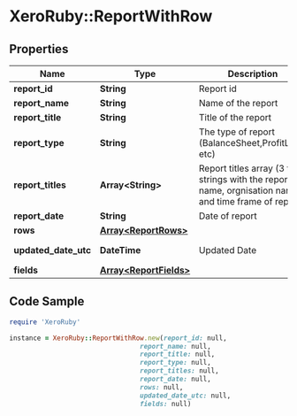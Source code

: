 # XeroRuby::ReportWithRow

## Properties

Name | Type | Description | Notes
------------ | ------------- | ------------- | -------------
**report_id** | **String** | Report id | [optional] 
**report_name** | **String** | Name of the report | [optional] 
**report_title** | **String** | Title of the report | [optional] 
**report_type** | **String** | The type of report (BalanceSheet,ProfitLoss, etc) | [optional] 
**report_titles** | **Array&lt;String&gt;** | Report titles array (3 to 4 strings with the report name, orgnisation name and time frame of report) | [optional] 
**report_date** | **String** | Date of report | [optional] 
**rows** | [**Array&lt;ReportRows&gt;**](ReportRows.md) |  | [optional] 
**updated_date_utc** | **DateTime** | Updated Date | [optional] [readonly] 
**fields** | [**Array&lt;ReportFields&gt;**](ReportFields.md) |  | [optional] 

## Code Sample

```ruby
require 'XeroRuby'

instance = XeroRuby::ReportWithRow.new(report_id: null,
                                 report_name: null,
                                 report_title: null,
                                 report_type: null,
                                 report_titles: null,
                                 report_date: null,
                                 rows: null,
                                 updated_date_utc: null,
                                 fields: null)
```


